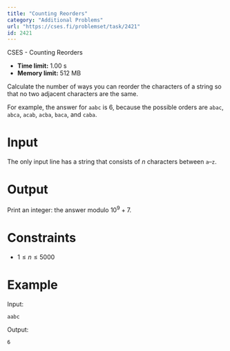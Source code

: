 ```yaml
---
title: "Counting Reorders"
category: "Additional Problems"
url: "https://cses.fi/problemset/task/2421"
id: 2421
---
```


CSES - Counting Reorders

  * **Time limit:** 1.00 s
  * **Memory limit:** 512 MB

Calculate the number of ways you can reorder the characters of a string so
that no two adjacent characters are the same.

For example, the answer for `aabc` is $6$, because the possible orders are
`abac`, `abca`, `acab`, `acba`, `baca`, and `caba`.

# Input

The only input line has a string that consists of $n$ characters between
`a`–`z`.

# Output

Print an integer: the answer modulo $10^9+7$.

# Constraints

  * $1 \le n \le 5000$

# Example

Input:

    
    
    aabc
    

Output:

    
    
    6
    

